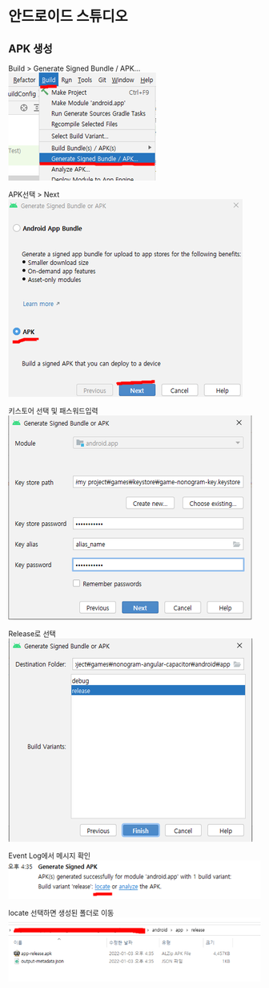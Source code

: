 # 안드로이드 스튜디오
## APK 생성
Build > Generate Signed Bundle / APK...
![alt apk 생성](assets/images/android-studio1.png)

APK선택 > Next
![alt apk 생성](assets/images/android-studio2.png)

키스토어 선택 및 패스워드입력
![alt apk 생성](assets/images/android-studio3.png)

Release로 선택
![alt apk 생성](assets/images/android-studio4.png)

Event Log에서 메시지 확인
![alt apk 생성](assets/images/android-studio5.png)

locate 선택하면 생성된 폴더로 이동
![alt apk 생성](assets/images/android-studio6.png)

